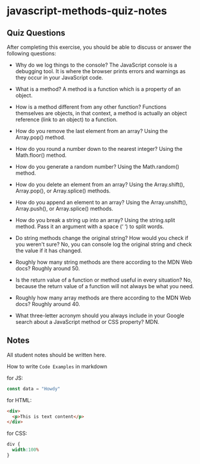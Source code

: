 # javascript-methods-quiz-notes

## Quiz Questions

After completing this exercise, you should be able to discuss or answer the following questions:

- Why do we log things to the console?
The JavaScript console is a debugging tool. It is where the browser prints errors and warnings as they occur in your JavaScript code.

- What is a method?
A method is a function which is a property of an object.

- How is a method different from any other function?
Functions themselves are objects, in that context, a method is actually an object reference (link to an object) to a function.

- How do you remove the last element from an array?
Using the Array.pop() method.

- How do you round a number down to the nearest integer?
Using the Math.floor() method.

- How do you generate a random number?
Using the Math.random() method.

- How do you delete an element from an array?
Using the Array.shift(), Array.pop(), or Array.splice() methods.

- How do you append an element to an array?
Using the Array.unshift(), Array.push(), or Array.splice() methods.

- How do you break a string up into an array?
Using the string.split method. Pass it an argument with a space (‘ ‘) to split words.

- Do string methods change the original string? How would you check if you weren't sure?
No, you can console log the original string and check the value if it has changed.

- Roughly how many string methods are there according to the MDN Web docs?
Roughly around 50.

- Is the return value of a function or method useful in every situation?
No, because the return value of a function will not always be what you need.

- Roughly how many array methods are there according to the MDN Web docs?
Roughly around 40.

- What three-letter acronym should you always include in your Google search about a JavaScript method or CSS property?
MDN.

## Notes

All student notes should be written here.


How to write `Code Examples` in markdown

for JS:
```javascript
const data = "Howdy"
```

for HTML:
```html
<div>
  <p>This is text content</p>
</div>
```

for CSS:
```css
div {
  width:100%
}
```
